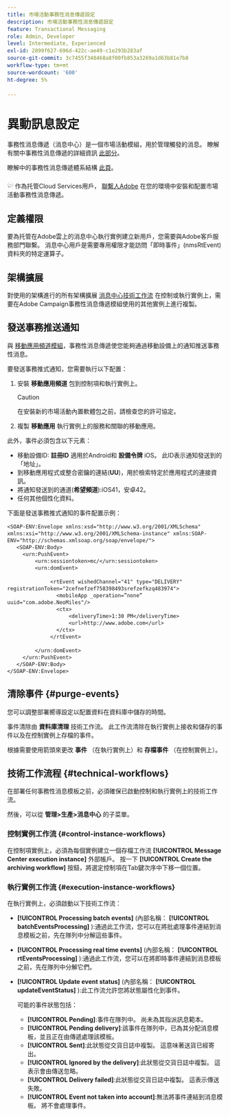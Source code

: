 ```yaml
---
title: 市場活動事務性消息傳遞設定
description: 市場活動事務性消息傳遞設定
feature: Transactional Messaging
role: Admin, Developer
level: Intermediate, Experienced
exl-id: 2899f627-696d-422c-ae49-c1e293b283af
source-git-commit: 3c7455f348468a8f00fb853a3269a1d63b81e7b8
workflow-type: tm+mt
source-wordcount: '600'
ht-degree: 5%

---
```


# 異動訊息設定

事務性消息傳遞（消息中心）是一個市場活動模組，用於管理觸發的消息。 瞭解有關中事務性消息傳遞的詳細資訊 [此部分](../send/transactional.md)。

瞭解中的事務性消息傳遞體系結構 [此頁](../architecture/architecture.md#transac-msg-archi)。

![](../assets/do-not-localize/speech.png) 作為托管Cloud Services用戶， [聯繫人Adobe](../start/campaign-faq.md#support) 在您的環境中安裝和配置市場活動事務性消息傳遞。

## 定義權限

要為托管在Adobe雲上的消息中心執行實例建立新用戶，您需要與Adobe客戶服務部門聯繫。 消息中心用戶是需要專用權限才能訪問「即時事件」(nmsRtEvent)資料夾的特定運算子。

## 架構擴展

對使用的架構進行的所有架構擴展 [消息中心技術工作流](#technical-workflows) 在控制或執行實例上，需要在Adobe Campaign事務性消息傳遞模組使用的其他實例上進行複製。

## 發送事務推送通知

與 [移動應用頻道模組](../send/push.md)，事務性消息傳遞使您能夠通過移動設備上的通知推送事務性消息。

要發送事務推式通知，您需要執行以下配置：

1. 安裝 **移動應用頻道** 包到控制項和執行實例上。

   >[!CAUTION]
   >
   >在安裝新的市場活動內置軟體包之前，請檢查您的許可協定。

1. 複製 **移動應用** 執行實例上的服務和關聯的移動應用。

此外，事件必須包含以下元素：

* 移動設備ID: **註冊ID** 適用於Android和 **設備令牌** iOS。 此ID表示通知發送到的「地址」。
* 到移動應用程式或整合密鑰的連結(**UU**)，用於檢索特定於應用程式的連接資訊。
* 將通知發送到的通道(**希望頻道**):iOS41，安卓42。
* 任何其他個性化資料。

下面是發送事務推式通知的事件配置示例：

```
<SOAP-ENV:Envelope xmlns:xsd="http://www.w3.org/2001/XMLSchema" xmlns:xsi="http://www.w3.org/2001/XMLSchema-instance" xmlns:SOAP-ENV="http://schemas.xmlsoap.org/soap/envelope/">
   <SOAP-ENV:Body>
     <urn:PushEvent>
         <urn:sessiontoken>mc/</urn:sessiontoken>
         <urn:domEvent>

              <rtEvent wishedChannel="41" type="DELIVERY" registrationToken="2cefnefzef758398493srefzefkzq483974">
                <mobileApp _operation=”none” uuid="com.adobe.NeoMiles"/>
                <ctx>
                    <deliveryTime>1:30 PM</deliveryTime>
                    <url>http://www.adobe.com</url>
                </ctx>
              </rtEvent>

         </urn:domEvent>
     </urn:PushEvent>           
   </SOAP-ENV:Body>
</SOAP-ENV:Envelope>
```



## 清除事件 {#purge-events}

您可以調整部署嚮導設定以配置資料在資料庫中儲存的時間。

事件清除由 **資料庫清理** 技術工作流。 此工作流清除在執行實例上接收和儲存的事件以及在控制實例上存檔的事件。

根據需要使用箭頭來更改 **事件** （在執行實例上）和 **存檔事件** （在控制實例上）。


## 技術工作流程 {#technical-workflows}

在部署任何事務性消息模板之前，必須確保已啟動控制和執行實例上的技術工作流。

然後，可以從 **管理>生產>消息中心** 的子菜單。

### 控制實例工作流 {#control-instance-workflows}

在控制項實例上，必須為每個實例建立一個存檔工作流 **[!UICONTROL Message Center execution instance]** 外部帳戶。 按一下 **[!UICONTROL Create the archiving workflow]** 按鈕，將選定控制項在Tab鍵次序中下移一個位置。

### 執行實例工作流 {#execution-instance-workflows}

在執行實例上，必須啟動以下技術工作流：

* **[!UICONTROL Processing batch events]** (內部名稱： **[!UICONTROL batchEventsProcessing]** ):通過此工作流，您可以在將批處理事件連結到消息模板之前，先在隊列中分解這些事件。
* **[!UICONTROL Processing real time events]** (內部名稱： **[!UICONTROL rtEventsProcessing]** ):通過此工作流，您可以在將即時事件連結到消息模板之前，先在隊列中分解它們。
* **[!UICONTROL Update event status]** (內部名稱： **[!UICONTROL updateEventStatus]** ):此工作流允許您將狀態屬性化到事件。

   可能的事件狀態包括：

   * **[!UICONTROL Pending]**:事件在隊列中。 尚未為其指派訊息範本。
   * **[!UICONTROL Pending delivery]**:該事件在隊列中，已為其分配消息模板，並且正在由傳遞處理該模板。
   * **[!UICONTROL Sent]**:此狀態從交貨日誌中複製。 這意味著送貨已經寄出。
   * **[!UICONTROL Ignored by the delivery]**:此狀態從交貨日誌中複製。 這表示會由傳送忽略。
   * **[!UICONTROL Delivery failed]**:此狀態從交貨日誌中複製。 這表示傳送失敗。
   * **[!UICONTROL Event not taken into account]**:無法將事件連結到消息模板。 將不會處理事件。
